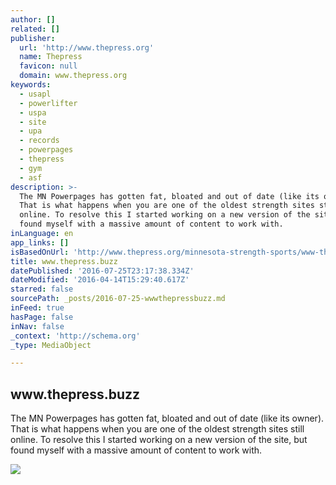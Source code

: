```yaml
---
author: []
related: []
publisher:
  url: 'http://www.thepress.org'
  name: Thepress
  favicon: null
  domain: www.thepress.org
keywords:
  - usapl
  - powerlifter
  - uspa
  - site
  - upa
  - records
  - powerpages
  - thepress
  - gym
  - asf
description: >-
  The MN Powerpages has gotten fat, bloated and out of date (like its owner).
  That is what happens when you are one of the oldest strength sites still
  online. To resolve this I started working on a new version of the site, but
  found myself with a massive amount of content to work with.
inLanguage: en
app_links: []
isBasedOnUrl: 'http://www.thepress.org/minnesota-strength-sports/www-thepress-buzz'
title: www.thepress.buzz
datePublished: '2016-07-25T23:17:38.334Z'
dateModified: '2016-04-14T15:29:40.617Z'
starred: false
sourcePath: _posts/2016-07-25-wwwthepressbuzz.md
inFeed: true
hasPage: false
inNav: false
_context: 'http://schema.org'
_type: MediaObject

---
```

<article style=""><h1>www.thepress.buzz</h1><p>The MN Powerpages has gotten fat, bloated and out of date (like its owner). That is what happens when you are one of the oldest strength sites still online. To resolve this I started working on a new version of the site, but found myself with a massive amount of content to work with.</p><img src="http://www.thepress.org/grapics14/webstedFinal.gif" /></article>